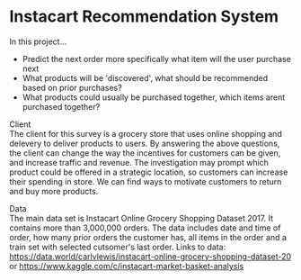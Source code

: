 # Instacart Recommendation System

In this project... 
* Predict the next order more specifically what item will the user purchase next
* What products will be 'discovered', what should be recommended based on prior purchases?
* What products could usually be purchased together, which items arent purchased together?

Client <br>
The client for this survey is a grocery store that uses online shopping and delevery to deliver products to users.
By answering the above questions, the client can change the way the incentives for customers can be given, 
and increase traffic and revenue. The investigation may prompt which product could be offered in a strategic location, 
so customers can increase their spending in store. We can find ways to motivate customers to return and buy more products. 
 
Data <br>
The main data set is ​Instacart Online Grocery Shopping Dataset 2017. It contains more than 3,000,000 orders. 
The data includes date and time of order, how many prior orders the customer has, all items in the order and a train set with selected cutsomer's last order.
Links to data: https://data.world/carlvlewis/instacart-online-grocery-shopping-dataset-20
            or https://www.kaggle.com/c/instacart-market-basket-analysis
